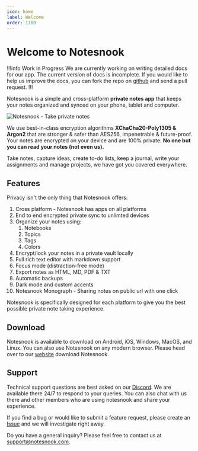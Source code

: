 ```yaml
---
icon: home
label: Welcome
order: 1100
---
```


# Welcome to Notesnook

!!!info Work in Progress
We are currently working on writing detailed docs for our app. The current version of docs is incomplete. If you would like to help us improve the docs, you can fork the repo on [github](https://github.com/streetwriters/notesnook) and send a pull request.
!!!


Notesnook is a simple and cross-platform **private notes app** that keeps your notes organized and synced on your phone, tablet and computer.

<img src="https://github.com/streetwriters/notesnook/raw/main/banners/crossplatform.jpg" alt="Notesnook - Take private notes"/>

We use best-in-class encryption algorithms **XChaCha20-Poly1305 & Argon2** that are stronger & safer than AES256, impenetrable & future-proof. Your notes are encrypted on your device and are 100% private. **No one but you can read your notes (not even us).**

Take notes, capture ideas, create to-do lists, keep a journal, write your assignments and manage projects, we have got you covered everywhere.

## Features

Privacy isn't the only thing that Notesnook offers:

1. Cross platform - Notesnook has apps on all platforms
2. End to end encrypted private sync to unlimted devices
3. Organize your notes using:
   1. Notebooks
   2. Topics
   3. Tags
   4. Colors
4. Encrypt/lock your notes in a private vault locally
5. Full rich text editor with markdown support
6. Focus mode (distraction-free mode)
7. Export notes as HTML, MD, PDF & TXT
8. Automatic backups
9. Dark mode and custom accents
10. Notesnook Monograph - Sharing notes on public url with one click

Notesnook is specifically designed for each platform to give you the best possible private note taking experience.

## Download

Notesnook is available to download on Android, iOS, Windows, MacOS, and Linux. You can also use Notesnook on any modern browser. Please head over to our [website](https://notesnook.com/) download Notesnook.

## Support

Technical support questions are best asked on our [Discord](https://discord.com/invite/5davZnhw3V). We are available there 24/7 to respond to your queries. You can also chat with us there and other members who are using notesnook and share your experience.

If you find a bug or would like to submit a feature request, please create an [Issue](https://github.com/streetwriters/notesnook/issues) and we will investigate right away.

Do you have a general inquiry? Please feel free to contact us at support@notesnook.com.
